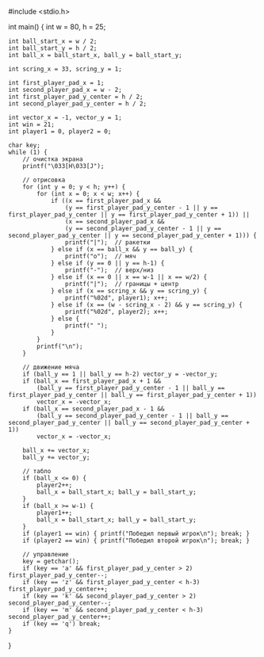 #include <stdio.h>

int main() {
    int w = 80, h = 25;

    int ball_start_x = w / 2;
    int ball_start_y = h / 2;
    int ball_x = ball_start_x, ball_y = ball_start_y;

    int scring_x = 33, scring_y = 1;

    int first_player_pad_x = 1;
    int second_player_pad_x = w - 2;
    int first_player_pad_y_center = h / 2;
    int second_player_pad_y_center = h / 2;

    int vector_x = -1, vector_y = 1;
    int win = 21;
    int player1 = 0, player2 = 0;

    char key;
    while (1) {
        // очистка экрана
        printf("\033[H\033[J");

        // отрисовка
        for (int y = 0; y < h; y++) {
            for (int x = 0; x < w; x++) {
                if ((x == first_player_pad_x &&
                    (y == first_player_pad_y_center - 1 || y == first_player_pad_y_center || y == first_player_pad_y_center + 1)) ||
                    (x == second_player_pad_x &&
                    (y == second_player_pad_y_center - 1 || y == second_player_pad_y_center || y == second_player_pad_y_center + 1))) {
                    printf("|");  // ракетки
                } else if (x == ball_x && y == ball_y) {
                    printf("o");  // мяч
                } else if (y == 0 || y == h-1) {
                    printf("-");  // верх/низ
                } else if (x == 0 || x == w-1 || x == w/2) {
                    printf("|");  // границы + центр
                } else if (x == scring_x && y == scring_y) {
                    printf("%02d", player1); x++;
                } else if (x == (w - scring_x - 2) && y == scring_y) {
                    printf("%02d", player2); x++;
                } else {
                    printf(" ");
                }
            }
            printf("\n");
        }

        // движение мяча
        if (ball_y == 1 || ball_y == h-2) vector_y = -vector_y;
        if (ball_x == first_player_pad_x + 1 &&
            (ball_y == first_player_pad_y_center - 1 || ball_y == first_player_pad_y_center || ball_y == first_player_pad_y_center + 1))
            vector_x = -vector_x;
        if (ball_x == second_player_pad_x - 1 &&
            (ball_y == second_player_pad_y_center - 1 || ball_y == second_player_pad_y_center || ball_y == second_player_pad_y_center + 1))
            vector_x = -vector_x;

        ball_x += vector_x;
        ball_y += vector_y;

        // табло
        if (ball_x <= 0) {
            player2++;
            ball_x = ball_start_x; ball_y = ball_start_y;
        }
        if (ball_x >= w-1) {
            player1++;
            ball_x = ball_start_x; ball_y = ball_start_y;
        }
        if (player1 == win) { printf("Победил первый игрок\n"); break; }
        if (player2 == win) { printf("Победил второй игрок\n"); break; }

        // управление
        key = getchar();
        if (key == 'a' && first_player_pad_y_center > 2) first_player_pad_y_center--;
        if (key == 'z' && first_player_pad_y_center < h-3) first_player_pad_y_center++;
        if (key == 'k' && second_player_pad_y_center > 2) second_player_pad_y_center--;
        if (key == 'm' && second_player_pad_y_center < h-3) second_player_pad_y_center++;
        if (key == 'q') break;
    }
}